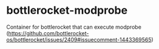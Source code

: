 # bottlerocket-modprobe
Container for bottlerocket that can execute modprobe (https://github.com/bottlerocket-os/bottlerocket/issues/2409#issuecomment-1443369565)
